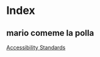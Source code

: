 <html>
  <head>
        <meta charset="utf 8">
        <title>Index</title>
 
  </head>
  <body>
    <h1>Index</h1>
    <h2>mario comeme la polla</h2>
    <a href="https://miguelchuecos.github.io/MY-WEBPAGE/"> Accessibility Standards</a>
  </body>
  
</html>

